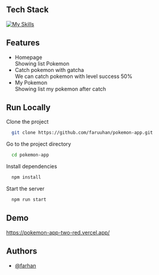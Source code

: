
## Tech Stack

[![My Skills](https://skills.thijs.gg/icons?i=js,react,next,bootstrap,redux,vercel&theme=dark)](https://skills.thijs.gg)

## Features

- Homepage
</br> Showing list Pokemon
- Catch pokemon with gatcha
</br> We can catch pokemon with level success 50%
- My Pokemon
</br> Showing list my pokemon after catch


## Run Locally

Clone the project

```bash
  git clone https://github.com/faruuhan/pokemon-app.git
```

Go to the project directory

```bash
  cd pokemon-app
```

Install dependencies

```bash
  npm install
```

Start the server

```bash
  npm run start
```


## Demo

https://pokemon-app-two-red.vercel.app/


## Authors

- [@farhan](https://www.github.com/faruuhan)

